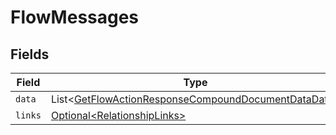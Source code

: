 # FlowMessages


## Fields

| Field                                                                                                                            | Type                                                                                                                             | Required                                                                                                                         | Description                                                                                                                      |
| -------------------------------------------------------------------------------------------------------------------------------- | -------------------------------------------------------------------------------------------------------------------------------- | -------------------------------------------------------------------------------------------------------------------------------- | -------------------------------------------------------------------------------------------------------------------------------- |
| `data`                                                                                                                           | List\<[GetFlowActionResponseCompoundDocumentDataData](../../models/components/GetFlowActionResponseCompoundDocumentDataData.md)> | :heavy_minus_sign:                                                                                                               | N/A                                                                                                                              |
| `links`                                                                                                                          | [Optional\<RelationshipLinks>](../../models/components/RelationshipLinks.md)                                                     | :heavy_minus_sign:                                                                                                               | N/A                                                                                                                              |